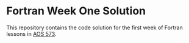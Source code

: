 # Fortran Week One Solution

This repository contains the code solution for the first week of Fortran lessons in [AOS 573](http://aos573.github.io).


